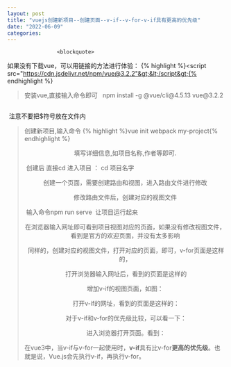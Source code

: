 ```yaml
---
layout: post
title: "vuejs创建新项目--创建页面--v-if--v-for-v-if具有更高的优先级"
date: "2022-06-09"
categories: 
---
```


                    <blockquote>
 如果没有下载vue，可以用链接的方法进行体验： 
 {% highlight %}&lt;script src="https://cdn.jsdelivr.net/npm/vue@3.2.2"&gt;&lt;/script&gt;{% endhighlight %} 
</blockquote> 
<blockquote>
 安装vue,直接输入命令即可   npm install -g @vue/cli@4.5.13 vue@3.2.2
 <img alt="" src="https://img-blog.csdnimg.cn/c4ef18fa7ed643d39f15a27606a00e4d.png?x-oss-process=image/watermark,type_d3F5LXplbmhlaQ,shadow_50,text_Q1NETiBA6K645aKo44Gu5bCP6J206J22,size_20,color_FFFFFF,t_70,g_se,x_16">
</blockquote> 
<blockquote>
 <img alt="" src="https://img-blog.csdnimg.cn/e2a107e4e474451f96c8cabe044ceae8.png?x-oss-process=image/watermark,type_d3F5LXplbmhlaQ,shadow_50,text_Q1NETiBA6K645aKo44Gu5bCP6J206J22,size_20,color_FFFFFF,t_70,g_se,x_16">
</blockquote> 
<p> 注意不要把$符号放在文件内</p> 
<blockquote>
 创建新项目,输入命令 
 {% highlight %}vue init webpack my-project{% endhighlight %} 
 <p style="text-align:center;">填写详细信息,如项目名称,作者等即可.<img alt="" src="https://img-blog.csdnimg.cn/9a866bbd883a43a884ec8a7a35b1eb6c.png?x-oss-process=image/watermark,type_d3F5LXplbmhlaQ,shadow_50,text_Q1NETiBA6K645aKo44Gu5bCP6J206J22,size_20,color_FFFFFF,t_70,g_se,x_16"></p> 
 <p> 创建后 直接cd 进入项目 ： cd 项目名字</p> 
 <p style="text-align:center;">创建一个页面，需要创建路由和视图，进入路由文件进行修改<img alt="" src="https://img-blog.csdnimg.cn/c7f772dc9c544cdfa2a81ee4b19230e2.png?x-oss-process=image/watermark,type_d3F5LXplbmhlaQ,shadow_50,text_Q1NETiBA6K645aKo44Gu5bCP6J206J22,size_20,color_FFFFFF,t_70,g_se,x_16"></p> 
 <p style="text-align:center;">修改路由文件后，创建对应的视图文件<img alt="" src="https://img-blog.csdnimg.cn/227fecfc8fce48edb1943c779086b17c.png?x-oss-process=image/watermark,type_d3F5LXplbmhlaQ,shadow_50,text_Q1NETiBA6K645aKo44Gu5bCP6J206J22,size_20,color_FFFFFF,t_70,g_se,x_16"></p> 
 <p> 输入命令npm run serve  让项目运行起来<img alt="" src="https://img-blog.csdnimg.cn/b44ab70febec4e119d78f2571ef9122a.png?x-oss-process=image/watermark,type_d3F5LXplbmhlaQ,shadow_50,text_Q1NETiBA6K645aKo44Gu5bCP6J206J22,size_20,color_FFFFFF,t_70,g_se,x_16"></p> 
 <p style="text-align:center;">在浏览器输入网址即可看到项目视图对应的页面，如果没有修改视图文件，看到是官方的欢迎页面，并没有太多影响<img alt="" src="https://img-blog.csdnimg.cn/92d4cdec0bae4e4f95630f693624c67e.png?x-oss-process=image/watermark,type_d3F5LXplbmhlaQ,shadow_50,text_Q1NETiBA6K645aKo44Gu5bCP6J206J22,size_20,color_FFFFFF,t_70,g_se,x_16"></p> 
 <p style="text-align:center;"> 同样的，创建对应的视图文件，打开对应的页面，即可，v-for页面是这样的，<img alt="" src="https://img-blog.csdnimg.cn/fb42240c9fc541f5a59c4590f0ccf312.png?x-oss-process=image/watermark,type_d3F5LXplbmhlaQ,shadow_50,text_Q1NETiBA6K645aKo44Gu5bCP6J206J22,size_20,color_FFFFFF,t_70,g_se,x_16"></p> 
 <p style="text-align:center;"> 打开浏览器输入网址后，看到的页面是这样的<img alt="" src="https://img-blog.csdnimg.cn/a03b4c2ac7094b5da4a299bd9a872efe.png?x-oss-process=image/watermark,type_d3F5LXplbmhlaQ,shadow_50,text_Q1NETiBA6K645aKo44Gu5bCP6J206J22,size_20,color_FFFFFF,t_70,g_se,x_16"></p> 
 <p style="text-align:center;">增加v-if的视图页面，如图：<img alt="" src="https://img-blog.csdnimg.cn/66614b19a76641cb8e6f697dbe1a2f14.png?x-oss-process=image/watermark,type_d3F5LXplbmhlaQ,shadow_50,text_Q1NETiBA6K645aKo44Gu5bCP6J206J22,size_20,color_FFFFFF,t_70,g_se,x_16"></p> 
 <p style="text-align:center;"> 打开v-if的网址，看到的页面是这样的：<img alt="" src="https://img-blog.csdnimg.cn/3d72599934684d67985150b5af7be047.png?x-oss-process=image/watermark,type_d3F5LXplbmhlaQ,shadow_50,text_Q1NETiBA6K645aKo44Gu5bCP6J206J22,size_20,color_FFFFFF,t_70,g_se,x_16"></p> 
 <p style="text-align:center;"> 对于v-if和v-for的优先级比较，可以看一下：<img alt="" src="https://img-blog.csdnimg.cn/29c5f2488a934c4ab7294f9f109f3948.png?x-oss-process=image/watermark,type_d3F5LXplbmhlaQ,shadow_50,text_Q1NETiBA6K645aKo44Gu5bCP6J206J22,size_20,color_FFFFFF,t_70,g_se,x_16"></p> 
 <p style="text-align:center;"> 进入浏览器打开页面。看到：<img alt="" src="https://img-blog.csdnimg.cn/4d0b0f16e202449b93f22ca2f3ebaff4.png?x-oss-process=image/watermark,type_d3F5LXplbmhlaQ,shadow_50,text_Q1NETiBA6K645aKo44Gu5bCP6J206J22,size_20,color_FFFFFF,t_70,g_se,x_16"></p> 
 <p>在vue3中，当v-if与v-for一起使用时，<strong>v-if</strong>具有比v-for<strong>更高的优先级</strong>。也就是说，Vue.js会先执行v-if，再执行v-for。</p> 
</blockquote>
                
